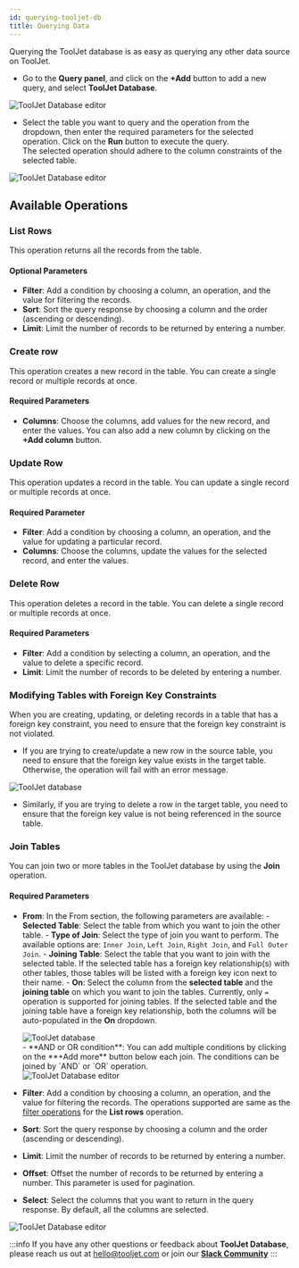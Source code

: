 ```yaml
---
id: querying-tooljet-db
title: Querying Data
---
```


Querying the ToolJet database is as easy as querying any other data source on ToolJet.

- Go to the **Query panel**, and click on the **+Add** button to add a new query, and select **ToolJet Database**.

<div style={{textAlign: 'center', paddingBottom:'24px'}}>
<img className="screenshot-full" src="/img/v2-beta/database/newui/qtjdb.png" alt="ToolJet Database editor" />
</div>

- Select the table you want to query and the operation from the dropdown, then enter the required parameters for the selected operation. Click on the **Run** button to execute the query.<br/>
  The selected operation should adhere to the column constraints of the selected table.

<div style={{textAlign: 'center'}}>
<img className="screenshot-full" src="/img/v2-beta/database/newui/qtjdb2.png" alt="ToolJet Database editor" />
</div>

<div style={{paddingTop:'24px', paddingBottom:'24px'}}>

## Available Operations

<div style={{paddingTop:'24px', paddingBottom:'24px'}}>

### List Rows

This operation returns all the records from the table.

#### Optional Parameters

- **Filter**: Add a condition by choosing a column, an operation, and the value for filtering the records.
- **Sort**: Sort the query response by choosing a column and the order (ascending or descending).
- **Limit**: Limit the number of records to be returned by entering a number.

</div>

<div style={{paddingTop:'24px', paddingBottom:'24px'}}>

### Create row

This operation creates a new record in the table. You can create a single record or multiple records at once.

#### Required Parameters

- **Columns**: Choose the columns, add values for the new record, and enter the values. You can also add a new column by clicking on the **+Add column** button.

</div>

<div style={{paddingTop:'24px', paddingBottom:'24px'}}>

### Update Row

This operation updates a record in the table. You can update a single record or multiple records at once.

#### Required Parameter

- **Filter**: Add a condition by choosing a column, an operation, and the value for updating a particular record.
- **Columns**: Choose the columns, update the values for the selected record, and enter the values.

</div>

<div style={{paddingTop:'24px', paddingBottom:'24px'}}>

### Delete Row

This operation deletes a record in the table. You can delete a single record or multiple records at once.

#### Required Parameters

- **Filter**: Add a condition by selecting a column, an operation, and the value to delete a specific record.
- **Limit**: Limit the number of records to be deleted by entering a number.

</div>

### Modifying Tables with Foreign Key Constraints

When you are creating, updating, or deleting records in a table that has a foreign key constraint, you need to ensure that the foreign key constraint is not violated.

- If you are trying to create/update a new row in the source table, you need to ensure that the foreign key value exists in the target table. Otherwise, the operation will fail with an error message.

<div style={{textAlign: 'center'}}>
    <img style={{ border:'0', marginBottom:'15px', borderRadius:'5px', boxShadow: '0px 1px 3px rgba(0, 0, 0, 0.2)' }} className="screenshot-full" src="/img/v2-beta/database/ux2/violate-fk.gif" alt="ToolJet database"/>
</div>

- Similarly, if you are trying to delete a row in the target table, you need to ensure that the foreign key value is not being referenced in the source table.

<div style={{paddingTop:'24px', paddingBottom:'24px'}}>

### Join Tables

You can join two or more tables in the ToolJet database by using the **Join** operation.

#### Required Parameters

- **From**: In the From section, the following parameters are available: - **Selected Table**: Select the table from which you want to join the other table. - **Type of Join**: Select the type of join you want to perform. The available options are: `Inner Join`, `Left Join`, `Right Join`, and `Full Outer Join`. - **Joining Table**: Select the table that you want to join with the selected table. If the selected table has a foreign key relationship(s) with other tables, those tables will be listed with a foreign key icon next to their name. - **On**: Select the column from the **selected table** and the **joining table** on which you want to join the tables. Currently, only `=` operation is supported for joining tables. If the selected table and the joining table have a foreign key relationship, both the columns will be auto-populated in the **On** dropdown.
  <div style={{textAlign: 'center'}}>
      <img style={{ border:'0', marginBottom:'15px', borderRadius:'5px', boxShadow: '0px 1px 3px rgba(0, 0, 0, 0.2)' }} className="screenshot-full" src="/img/v2-beta/database/ux2/join-on-fk-v2.gif" alt="ToolJet database"/>
  </div>
      - **AND or OR condition**: You can add multiple conditions by clicking on the **+Add more** button below each join. The conditions can be joined by `AND` or `OR` operation.

    <div style={{textAlign: 'center'}}>

    <img className="screenshot-full" src="/img/v2-beta/database/newui/join1.png" alt="ToolJet Database editor" />

    </div>

- **Filter**: Add a condition by choosing a column, an operation, and the value for filtering the records. The operations supported are same as the [filter operations](/docs/tooljet-db/database-editor#available-operations-are) for the **List rows** operation.
- **Sort**: Sort the query response by choosing a column and the order (ascending or descending).
- **Limit**: Limit the number of records to be returned by entering a number.
- **Offset**: Offset the number of records to be returned by entering a number. This parameter is used for pagination.
- **Select**: Select the columns that you want to return in the query response. By default, all the columns are selected.

<div style={{textAlign: 'center'}}>
<img className="screenshot-full" src="/img/v2-beta/database/newui/join2.png" alt="ToolJet Database editor" />
</div>

:::info
If you have any other questions or feedback about **ToolJet Database**, please reach us out at hello@tooljet.com or join our **[Slack Community](https://join.slack.com/t/tooljet/shared_invite/zt-2rk4w42t0-ZV_KJcWU9VL1BBEjnSHLCA)**
:::

</div>

</div>
